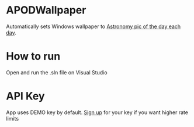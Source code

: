 # APODWallpaper
Automatically sets Windows wallpaper to [Astronomy pic of the day each day](https://apod.nasa.gov/apod/astropix.html).

# How to run
Open and run the .sln file on Visual Studio 

# API Key
App uses DEMO key by default. [Sign up](https://api.nasa.gov/) for your key if you want higher rate limits

